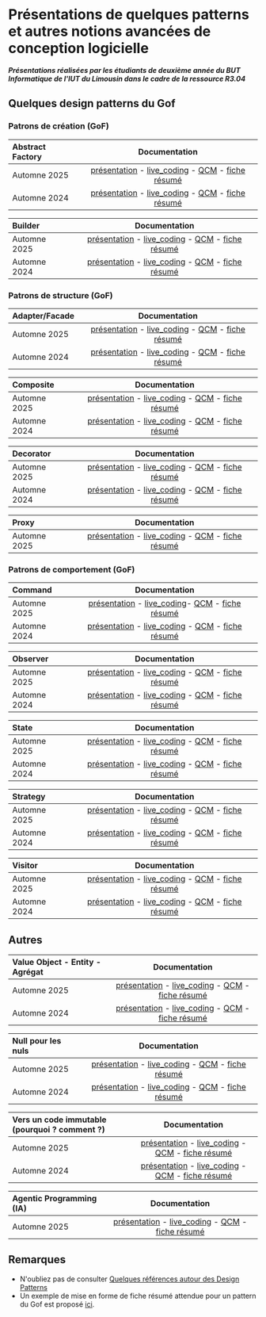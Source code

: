 # Présentations de quelques patterns et autres notions avancées de conception logicielle

***Présentations réalisées par les étudiants de deuxième année du BUT Informatique de l'IUT du Limousin dans le cadre de la ressource R3.04***  

<!-- Consignes aux étudiants : vous devez ajouter vos ressources au niveau de la ligne Automne 2024 
-->

## Quelques design patterns du Gof

### Patrons de création (GoF)

| Abstract Factory  |  Documentation |  
| :---    |  :---:     |  
|Automne 2025   | [présentation](./2025/presentation/abstractFactory.pdf)  - [live_coding](lien_vers_votre_video_youtube) - [QCM](./2025/qcm/abstractFactoryQcm.pdf) - [fiche résumé](./2025/resume/abstractFactoryResume.pdf)|  
|Automne 2024   | [présentation](./2024/presentation/abstractFactory.pdf)  - [live_coding](lien_vers_votre_video_youtube) - [QCM](./2024/qcm/abstractFactoryQcm.pdf) - [fiche résumé](./2024/resume/abstractFactoryResume.pdf)|

| Builder    |  Documentation |  
| :---    |  :---:    |
|Automne 2025   | [présentation](./2025/presentation/builder.pdf)  - [live_coding](lien_vers_votre_video_youtube) - [QCM](./2025/qcm/builderQcm.pdf) - [fiche résumé](./2025/resume/builderResume.pdf)|  
|Automne 2024   | [présentation](./2024/presentation/builder.pdf)  - [live_coding](https://www.youtube.com/watch?v=fyB9his5rGM) - [QCM](./2024/qcm/builderQcm.pdf) - [fiche résumé](./2024/resume/builderResume.pdf)|  

### Patrons de structure (GoF)

| Adapter/Facade    |  Documentation |  
| :---    |  :---:    |
|Automne 2025   | [présentation](./2025/presentation/adapter.pdf)  - [live_coding](lien_vers_votre_video_youtube) - [QCM](./2025/qcm/adapterQcm.pdf) - [fiche résumé](./2025/resume/adapterResume.pdf)|
|Automne 2024   | [présentation](./2024/presentation/adapter.pdf)  - [live_coding](https://youtu.be/JyvRHXxQMh8?si=F9rRlsutF3N6uaHS​) - [QCM](./2024/qcm/adapterQcm.pdf) - [fiche résumé](./2024/resume/adapterResume.pdf)|

| Composite   |  Documentation |  
| :---    |  :---:    |
|Automne 2025   | [présentation](./2025/presentation/composite.pdf)  - [live_coding](lien_vers_votre_video_youtube) - [QCM](https://kahoot.it/?pin=8917731&refer_method=link) - [fiche résumé](./2025/resume/compositeResume.pdf)|
|Automne 2024   | [présentation](./2024/presentation/composite.pdf)  - [live_coding](https://youtu.be/fqycG1CbzzU) - [QCM](https://kahoot.it/?pin=8917731&refer_method=link) - [fiche résumé](./2024/resume/compositeResume.pdf)|

| Decorator   |  Documentation |  
| :---    |  :---:    |
|Automne 2025   | [présentation](./2025/presentation/decorator.pdf)  - [live_coding](lien_vers_votre_video_youtube) - [QCM](./2025/qcm/decoratorQcm.pdf) - [fiche résumé](./2025/resume/decoratorResume.pdf)|
|Automne 2024   | [présentation](./2024/presentation/decorator.pdf)  - [live_coding](https://youtu.be/sgY1kBWwFQg) - [QCM](./2024/qcm/decoratorQcm.pdf) - [fiche résumé](./2024/resume/decoratorResume.pdf)|

| Proxy   |  Documentation |  
| :---    |  :---:    |
|Automne 2025   | [présentation](./2025/presentation/proxy.pdf)  - [live_coding](lien_vers_votre_video_youtube) - [QCM](./2025/qcm/decoratorQcm.pdf) - [fiche résumé](./2025/resume/proxyResume.pdf)|

### Patrons de comportement (GoF)

| Command   |  Documentation |  
| :---    |  :---:    |  
|Automne 2025   | [présentation](./2025/presentation/command.pdf)  - [live_coding](lien_vers_votre_video_youtube)- [QCM](./2025/qcm/commandQcm.pdf) - [fiche résumé](./2025/resume/commandResume.pdf)|
|Automne 2024   | [présentation](./2024/presentation/command.pdf)  - [live_coding](https://youtu.be/qAG1jGon5Z8?si=gt5SrPc2MkfZMEvv) - [QCM](./2024/qcm/commandQcm.pdf) - [fiche résumé](./2024/resume/commandResume.pdf)|

| Observer   |  Documentation |  
| :---    |  :---:   |  
|Automne 2025   | [présentation](./2025/presentation/observer.pdf)  - [live_coding](lien_vers_votre_video_youtube) - [QCM](./2025/qcm/observerQcm.pdf) - [fiche résumé](./2025/resume/observerResume.pdf)|
|Automne 2024   | [présentation](./2024/presentation/observer.pdf)  - [live_coding](lien_vers_votre_video_youtube) - [QCM](./2024/qcm/observerQcm.pdf) - [fiche résumé](./2024/resume/observerResume.pdf)|

| State    |  Documentation |  
| :---    |  :---:    |  
|Automne 2025   | [présentation](./2025/presentation/state.pdf)  - [live_coding](lien_vers_votre_video_youtube) - [QCM](./2025/qcm/stateQcm.pdf) - [fiche résumé](./2025/resume/stateResume.pdf)|
|Automne 2024   | [présentation](./2024/presentation/state.pdf)  - [live_coding](https://www.youtube.com/watch?v=c78Uzo8vYwI) - [QCM](./2024/qcm/stateQcm.pdf) - [fiche résumé](./2024/resume/stateResume.pdf)|

| Strategy   |  Documentation |  
| :---    |  :---:    |  
|Automne 2025   | [présentation](./2025/presentation/strategy.pdf)  - [live_coding](lien_vers_votre_video_youtube) - [QCM](./2025/qcm/strategyQcm.pdf) - [fiche résumé](./2025/resume/strategyResume.pdf)|
|Automne 2024   | [présentation](./2024/presentation/strategy.pdf)  - [live_coding](https://youtu.be/AKBGRT1PBaA) - [QCM](./2024/qcm/strategyQcm.pdf) - [fiche résumé](./2024/resume/strategyResume.pdf)|

|Visitor    |  Documentation |  
| :---    |  :---:    |  
|Automne 2025   | [présentation](./2025/presentation/visitor.pdf)  - [live_coding](lien_vers_votre_video_youtube) - [QCM](./2025/qcm/visitorQcm.pdf) - [fiche résumé](./2025/resume/visitorResume.pdf)|
|Automne 2024   | [présentation](./2024/presentation/visitor.pdf)  - [live_coding](https://www.youtube.com/watch?v=5OFwM5sv07M) - [QCM](./2024/qcm/visitorQcm.pdf) - [fiche résumé](./2024/resume/visitorResume.pdf)|

## Autres

| Value Object - Entity -  Agrégat |  Documentation |  
| :---      |  :---:    |  
|Automne 2025   | [présentation](./22025/presentation/DDDTechnique.pdf)  - [live_coding](lien_vers_votre_video_youtube) - [QCM](./2025/qcm/DDDTechniqueQcm.pdf) - [fiche résumé](./2025/resume/DDDTechniqueResume.pdf)|
|Automne 2024   | [présentation](./2024/presentation/DDDTechnique.pdf)  - [live_coding](https://youtu.be/_9pvESpzz50) - [QCM](./2024/qcm/DDDTechniqueQcm.pdf) - [fiche résumé](./2024/resume/DDDTechniqueResume.pdf)|

| Null pour les nuls  |  Documentation |  
| :---      |  :---:    |  
|Automne 2025   | [présentation](./2025/presentation/null.pdf)  - [live_coding](lien_vers_votre_video_youtube) - [QCM](./2025/qcm/nullQcm.pdf) - [fiche résumé](./2025/resume/nullResume.pdf)|
|Automne 2024   | [présentation](./2024/presentation/null.pdf)  - [live_coding](https://www.youtube.com/watch?v=ONVoQvROG5s) - [QCM](./2024/qcm/nullQcm.pdf) - [fiche résumé](./2024/resume/nullResume.pdf)|

| Vers un code immutable (pourquoi ? comment ?) |  Documentation |  
| :---           |  :---:    |  
|Automne 2025   | [présentation](./2025/presentation/immutable.pdf)  - [live_coding](lien_vers_votre_video_youtube) - [QCM](./2025/qcm/immutableQcm.pdf) - [fiche résumé](./2025/resume/immutableResume.pdf)|
|Automne 2024   | [présentation](./2024/presentation/immutable.pdf)  - [live_coding](https://www.youtube.com/watch?v=dl6xjPjFgeM) - [QCM](./2024/qcm/immutableQcm.pdf) - [fiche résumé](./2024/resume/immutableResume.pdf)|  

| Agentic Programming (IA)|   Documentation |
| :---           |  :---:    |
|Automne 2025   | [présentation](./2025/presentation/agenticAI.pdf)  - [live_coding](lien_vers_votre_video_youtube) - [QCM](./2025/qcm/agenticAIQcm.pdf) - [fiche résumé](./2025/resume/agenticIAIResume.pdf)|

<!-- 
| Design			|  Documentation |  
| :---				|  :---: 		 |   
|Automne 2024 		| [présentation](./2024/presentation/design.pdf)  - [live_coding](lien_vers_votre_video_youtube) - [QCM](./2024/qcm/designQcm.pdf) - [fiche résumé](./2024/resume/designResume.pdf)| 
-->

## Remarques

- N'oubliez pas de consulter [Quelques références autour des Design Patterns](./ressources/references_patterns.md)
- Un exemple de mise en forme de fiche résumé attendue pour un pattern du Gof est proposé [ici](./ressources/resumeGof.pdf).
